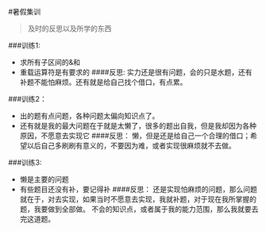 #暑假集训
>及时的反思以及所学的东西

###训练1:
* 求所有子区间的&和
* 重载运算符是有要求的
####反思:
实力还是很有问题，会的只是水题，还有补题不能怕麻烦。还有就是给自己找个借口，有点累。


###训练2：
* 出的题有点问题，各种问题太偏向知识点了。
* 还有就是我的最大问题在于就是太懒了，很多的题出自我，但是我却因为各种原因，不愿意去实现它
####反思：
懒，但是还是给自己一个合理的借口；希望以后自己多刷刷有意义的，不要因为难，或者实现很麻烦就不去做。


###训练3:
* 懒是主要的问题
* 有些题目还没有补，要记得补
####反思：
还是实现怕麻烦的问题，那么问题就在于，对去实现，如果当时不愿意去实现，我就补题，对于现在我所掌握的题，我要做到全部做。
不会的知识点，或者属于我的能力范围，那么我就要去完这道题。
